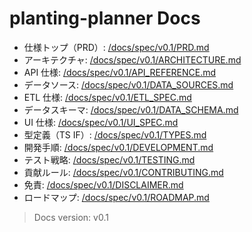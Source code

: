 # planting-planner Docs

- 仕様トップ（PRD）: [/docs/spec/v0.1/PRD.md](./spec/v0.1/PRD.md)
- アーキテクチャ: [/docs/spec/v0.1/ARCHITECTURE.md](./spec/v0.1/ARCHITECTURE.md)
- API 仕様: [/docs/spec/v0.1/API_REFERENCE.md](./spec/v0.1/API_REFERENCE.md)
- データソース: [/docs/spec/v0.1/DATA_SOURCES.md](./spec/v0.1/DATA_SOURCES.md)
- ETL 仕様: [/docs/spec/v0.1/ETL_SPEC.md](./spec/v0.1/ETL_SPEC.md)
- データスキーマ: [/docs/spec/v0.1/DATA_SCHEMA.md](./spec/v0.1/DATA_SCHEMA.md)
- UI 仕様: [/docs/spec/v0.1/UI_SPEC.md](./spec/v0.1/UI_SPEC.md)
- 型定義（TS IF）: [/docs/spec/v0.1/TYPES.md](./spec/v0.1/TYPES.md)
- 開発手順: [/docs/spec/v0.1/DEVELOPMENT.md](./spec/v0.1/DEVELOPMENT.md)
- テスト戦略: [/docs/spec/v0.1/TESTING.md](./spec/v0.1/TESTING.md)
- 貢献ルール: [/docs/spec/v0.1/CONTRIBUTING.md](./spec/v0.1/CONTRIBUTING.md)
- 免責: [/docs/spec/v0.1/DISCLAIMER.md](./spec/v0.1/DISCLAIMER.md)
- ロードマップ: [/docs/spec/v0.1/ROADMAP.md](./spec/v0.1/ROADMAP.md)

> Docs version: v0.1
